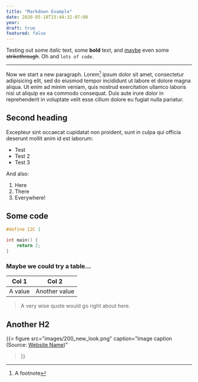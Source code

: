 ```yaml
---
title: "Markdown Example"
date: 2020-05-18T15:44:32-07:00
year:
draft: true
featured: false
---
```


Testing out some _italic_ text, some __bold__ text, and [maybe](https://google.com) even some ~~strikethrough~~. Oh and `lots of code`.

<!--more-->

---

Now we start a new paragraph. Lorem[^1] ipsum dolor sit amet, consectetur adipisicing elit, sed do eiusmod tempor incididunt ut labore et dolore magna aliqua. Ut enim ad minim veniam, quis nostrud exercitation ullamco laboris nisi ut aliquip ex ea commodo consequat. Duis aute irure dolor in reprehenderit in voluptate velit esse cillum dolore eu fugiat nulla pariatur.

[^1]: A footnote

## Second heading
Excepteur sint occaecat cupidatat non proident, sunt in culpa qui officia deserunt mollit anim id est laborum:
- Test
- Test 2
- Test 3

And also:
1. Here
2. There
3. Everywhere!

## Some code
```c
#define I2C 1

int main() {
    return 2;
}
```

### Maybe we could try a table...

Col 1|Col 2
---|---
A value|Another value

> A very wise quote would go right about here.

## Another H2

{{<
    figure src="images/200_new_look.png"
    caption="Image caption (Source: [Website Name](https://www.example.com))"
>}}
